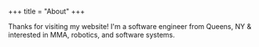 +++
title = "About"
+++

Thanks for visiting my website! I'm a software engineer from Queens, NY & interested in MMA, robotics, and software systems.
